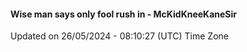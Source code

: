 #### Wise man says only fool rush in - McKidKneeKaneSir
Updated on 26/05/2024 - 08:10:27 (UTC) Time Zone
